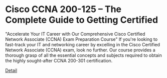# Cisco CCNA 200-125 – The Complete Guide to Getting Certified

"Accelerate Your IT Career with Our Comprehensive Cisco Certified Network Associate (CCNA) Exam Preparation Course"
If you're looking to fast-track your IT and networking career by excelling in the Cisco Certified Network Associate (CCNA) exam, look no further. Our course provides a thorough grasp of all the essential concepts and subjects required to obtain the highly sought-after CCNA 200-301 certification. 

[Detail](https://eduitfree.com/course/cisco-ccna-200-125-the-complete-guide-to-getting-certified)